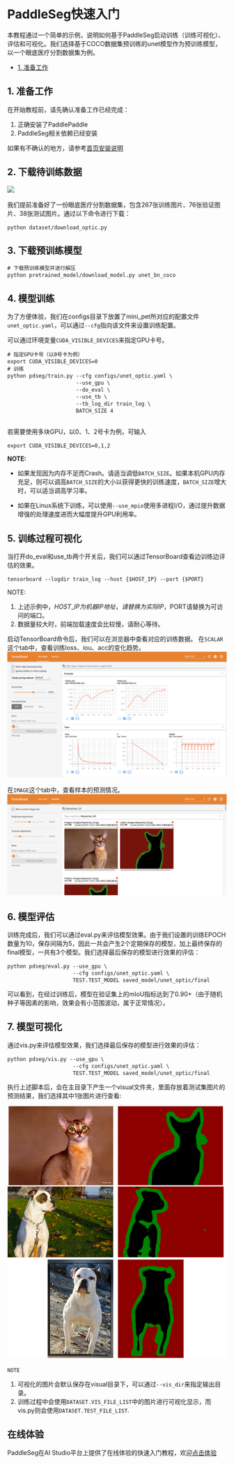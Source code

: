 # PaddleSeg快速入门

本教程通过一个简单的示例，说明如何基于PaddleSeg启动训练（训练可视化）、评估和可视化。我们选择基于COCO数据集预训练的unet模型作为预训练模型，以一个眼底医疗分割数据集为例。

- [1. 准备工作](#1.准备工作)


## 1. 准备工作
在开始教程前，请先确认准备工作已经完成：
1. 正确安装了PaddlePaddle
2. PaddleSeg相关依赖已经安装

如果有不确认的地方，请参考[首页安装说明](../README.md#安装)

## 2. 下载待训练数据

![](./imgs/optic.png)

我们提前准备好了一份眼底医疗分割数据集，包含267张训练图片、76张验证图片、38张测试图片。通过以下命令进行下载：

```shell
python dataset/download_optic.py
```

## 3. 下载预训练模型
```shell
# 下载预训练模型并进行解压
python pretrained_model/download_model.py unet_bn_coco
```

## 4. 模型训练

为了方便体验，我们在configs目录下放置了mini_pet所对应的配置文件`unet_optic.yaml`，可以通过`--cfg`指向该文件来设置训练配置。

可以通过环境变量`CUDA_VISIBLE_DEVICES`来指定GPU卡号。

```
# 指定GPU卡号（以0号卡为例）
export CUDA_VISIBLE_DEVICES=0
# 训练
python pdseg/train.py --cfg configs/unet_optic.yaml \
                      --use_gpu \
                      --do_eval \
                      --use_tb \
                      --tb_log_dir train_log \
                      BATCH_SIZE 4
                      
```
若需要使用多块GPU，以0、1、2号卡为例，可输入
```
export CUDA_VISIBLE_DEVICES=0,1,2
```


**NOTE:**

* 如果发现因为内存不足而Crash。请适当调低`BATCH_SIZE`。如果本机GPU内存充足，则可以调高`BATCH_SIZE`的大小以获得更快的训练速度，`BATCH_SIZE`增大时，可以适当调高学习率。

* 如果在Linux系统下训练，可以使用`--use_mpio`使用多进程I/O，通过提升数据增强的处理速度进而大幅度提升GPU利用率。


## 5. 训练过程可视化

当打开do_eval和use_tb两个开关后，我们可以通过TensorBoard查看边训练边评估的效果。

```shell
tensorboard --logdir train_log --host {$HOST_IP} --port {$PORT}
```

NOTE:
1. 上述示例中，$HOST\_IP为机器IP地址，请替换为实际IP，$PORT请替换为可访问的端口。
2. 数据量较大时，前端加载速度会比较慢，请耐心等待。

启动TensorBoard命令后，我们可以在浏览器中查看对应的训练数据。
在`SCALAR`这个tab中，查看训练loss、iou、acc的变化趋势。
![](./imgs/tensorboard_scalar.JPG)

在`IMAGE`这个tab中，查看样本的预测情况。
![](./imgs/tensorboard_image.JPG)

## 6. 模型评估
训练完成后，我们可以通过eval.py来评估模型效果。由于我们设置的训练EPOCH数量为10，保存间隔为5，因此一共会产生2个定期保存的模型，加上最终保存的final模型，一共有3个模型。我们选择最后保存的模型进行效果的评估：

```shell
python pdseg/eval.py --use_gpu \
                     --cfg configs/unet_optic.yaml \
                     TEST.TEST_MODEL saved_model/unet_optic/final
```

可以看到，在经过训练后，模型在验证集上的mIoU指标达到了0.90+（由于随机种子等因素的影响，效果会有小范围波动，属于正常情况）。

## 7. 模型可视化
通过vis.py来评估模型效果，我们选择最后保存的模型进行效果的评估：
```shell
python pdseg/vis.py --use_gpu \
                     --cfg configs/unet_optic.yaml \
                     TEST.TEST_MODEL saved_model/unet_optic/final
```
执行上述脚本后，会在主目录下产生一个visual文件夹，里面存放着测试集图片的预测结果，我们选择其中1张图片进行查看:

![](./imgs/usage_vis_demo.jpg)

`NOTE`
1. 可视化的图片会默认保存在visual目录下，可以通过`--vis_dir`来指定输出目录。
2. 训练过程中会使用`DATASET.VIS_FILE_LIST`中的图片进行可视化显示，而vis.py则会使用`DATASET.TEST_FILE_LIST`.

## 在线体验

PaddleSeg在AI Studio平台上提供了在线体验的快速入门教程，欢迎[点击体验](https://aistudio.baidu.com/aistudio/projectdetail/100798)
